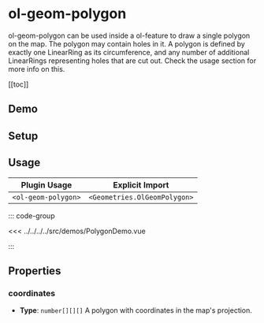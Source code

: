 # ol-geom-polygon

ol-geom-polygon can be used inside a ol-feature to draw a single polygon on the map.
The polygon may contain holes in it.
A polygon is defined by exactly one LinearRing as its circumference, and any number of additional LinearRings representing holes that are cut out.
Check the usage section for more info on this.

[[toc]]

## Demo

<script setup>
import PolygonDemo from "@demos/PolygonDemo.vue"
</script>
<ClientOnly>
<PolygonDemo />
</ClientOnly>

## Setup

<!--@include: ../../geometries.plugin.md-->

## Usage

| Plugin Usage        |       Explicit Import        |
|---------------------|:----------------------------:|
| `<ol-geom-polygon>` | `<Geometries.OlGeomPolygon>` |

::: code-group

<<< ../../../../src/demos/PolygonDemo.vue

:::

## Properties

### coordinates

- **Type**: `number[][][]`
  A polygon with coordinates in the map's projection.
